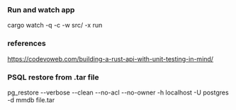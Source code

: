 ### Run and watch app
cargo watch -q -c -w src/ -x run


### references
https://codevoweb.com/building-a-rust-api-with-unit-testing-in-mind/

### PSQL restore from .tar file
pg_restore --verbose --clean --no-acl --no-owner -h localhost -U postgres -d mmdb file.tar